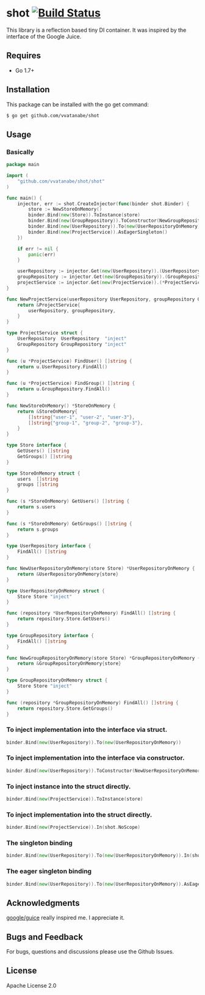 # shot [![Build Status](https://travis-ci.org/vvatanabe/shot.svg?branch=master)](https://travis-ci.org/vvatanabe/shot)

This library is a reflection based tiny DI container. It was inspired by the interface of the Google Juice.

## Requires

* Go 1.7+

## Installation

This package can be installed with the go get command:

``` zsh
$ go get github.com/vvatanabe/shot
```

## Usage

### Basically
``` go
package main

import (
	"github.com/vvatanabe/shot/shot"
)

func main() {
	injector, err := shot.CreateInjector(func(binder shot.Binder) {
		store := NewStoreOnMemory()
		binder.Bind(new(Store)).ToInstance(store)
		binder.Bind(new(GroupRepository)).ToConstructor(NewGroupRepositoryOnMemory)
		binder.Bind(new(UserRepository)).To(new(UserRepositoryOnMemory)).In(shot.SingletonInstance)
		binder.Bind(new(ProjectService)).AsEagerSingleton()
	})

	if err != nil {
		panic(err)
	}

	userRepository := injector.Get(new(UserRepository)).(UserRepository)
	groupRepository := injector.Get(new(GroupRepository)).(GroupRepository)
	projectService := injector.Get(new(ProjectService)).(*ProjectService)
}

func NewProjectService(userRepository UserRepository, groupRepository GroupRepository) *ProjectService {
	return &ProjectService{
		userRepository, groupRepository,
	}
}

type ProjectService struct {
	UserRepository  UserRepository  "inject"
	GroupRepository GroupRepository "inject"
}

func (u *ProjectService) FindUser() []string {
	return u.UserRepository.FindAll()
}

func (u *ProjectService) FindGroup() []string {
	return u.GroupRepository.FindAll()
}

func NewStoreOnMemory() *StoreOnMemory {
	return &StoreOnMemory{
		[]string{"user-1", "user-2", "user-3"},
		[]string{"group-1", "group-2", "group-3"},
	}
}

type Store interface {
	GetUsers() []string
	GetGroups() []string
}

type StoreOnMemory struct {
	users  []string
	groups []string
}

func (s *StoreOnMemory) GetUsers() []string {
	return s.users
}

func (s *StoreOnMemory) GetGroups() []string {
	return s.groups
}

type UserRepository interface {
	FindAll() []string
}

func NewUserRepositoryOnMemory(store Store) *UserRepositoryOnMemory {
	return &UserRepositoryOnMemory{store}
}

type UserRepositoryOnMemory struct {
	Store Store "inject"
}

func (repository *UserRepositoryOnMemory) FindAll() []string {
	return repository.Store.GetUsers()
}

type GroupRepository interface {
	FindAll() []string
}

func NewGroupRepositoryOnMemory(store Store) *GroupRepositoryOnMemory {
	return &GroupRepositoryOnMemory{store}
}

type GroupRepositoryOnMemory struct {
	Store Store "inject"
}

func (repository *GroupRepositoryOnMemory) FindAll() []string {
	return repository.Store.GetGroups()
}
```

### To inject implementation into the interface via struct.
``` go
binder.Bind(new(UserRepository)).To(new(UserRepositoryOnMemory))
```

### To inject implementation into the interface via constructor.
``` go
binder.Bind(new(UserRepository)).ToConstructor(NewUserRepositoryOnMemory)
```

### To inject instance into the struct directly.
``` go
binder.Bind(new(ProjectService)).ToInstance(store)
```

### To inject implementation into the struct directly.
``` go
binder.Bind(new(ProjectService)).In(shot.NoScope)
```

### The singleton binding
``` go
binder.Bind(new(UserRepository)).To(new(UserRepositoryOnMemory)).In(shot.SingletonInstance)
```

### The eager singleton binding
``` go
binder.Bind(new(UserRepository)).To(new(UserRepositoryOnMemory)).AsEagerSingleton()
```

## Acknowledgments

[google/guice](https://github.com/google/guice) really inspired me. I appreciate it.

## Bugs and Feedback

For bugs, questions and discussions please use the Github Issues.

## License

Apache License 2.0
